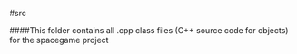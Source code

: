 #src


####This folder contains all .cpp class files (C++ source code for objects) for the spacegame project
